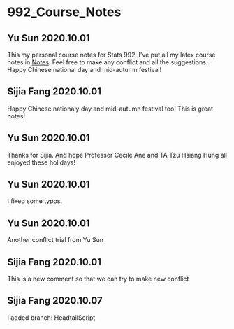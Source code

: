# 992_Course_Notes
## Yu Sun 2020.10.01
This my personal course notes for Stats 992. I've put all my latex course notes in [Notes](Notes). Feel free to make any conflict and all the suggestions. Happy Chinese national day and mid-autumn festival!

## Sijia Fang 2020.10.01
Happy Chinese nationaly day and mid-autumn festival too! This is great notes!

## Yu Sun 2020.10.01
Thanks for Sijia. And hope Professor Cecile Ane and TA Tzu Hsiang Hung all enjoyed these holidays!

## Yu Sun 2020.10.01
I fixed some typos.


## Yu Sun 2020.10.01
Another conflict trial from Yu Sun

## Sijia Fang 2020.10.01
This is a new comment so that we can try to make new conflict

## Sijia Fang 2020.10.07
I added branch: HeadtailScript

